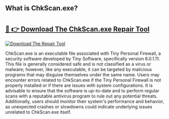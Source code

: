## What is ChkScan.exe? 

# <h2><a href="https://exedetect.com/download.php?ChkScan.exe">🔗 👉 Download The ChkScan.exe Repair Tool</a></h2>

[![Download The Repair Tool](https://exedetect.com/download-button.jpg)](https://exedetect.com/download.php?ChkScan.exe)

ChkScan.exe is an executable file associated with Tiny Personal Firewall, a security software developed by Tiny Software, specifically version 6.0.1.11. This file is generally considered safe and is not classified as a virus or malware; however, like any executable, it can be targeted by malicious programs that may disguise themselves under the same name. Users may encounter errors related to ChkScan.exe if the Tiny Personal Firewall is not properly installed or if there are issues with system configurations. It is advisable to ensure that the software is up-to-date and to perform regular scans with a reputable antivirus program to rule out any potential threats. Additionally, users should monitor their system's performance and behavior, as unexpected crashes or slowdowns could indicate underlying issues unrelated to ChkScan.exe itself.